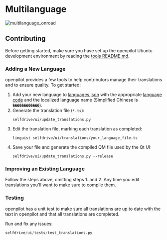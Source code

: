 # Multilanguage

![multilanguage_onroad](https://user-images.githubusercontent.com/25857203/178912800-2c798af8-78e3-498e-9e19-35906e0bafff.png)

## Contributing

Before getting started, make sure you have set up the openpilot Ubuntu development environment by reading the [tools README.md](/tools/README.md).

### Adding a New Language

openpilot provides a few tools to help contributors manage their translations and to ensure quality. To get started:

1. Add your new language to [languages.json](/selfdrive/ui/translations/languages.json) with the appropriate [language code](https://en.wikipedia.org/wiki/List_of_ISO_639-1_codes) and the localized language name (Simplified Chinese is `������������`).
2. Generate the translation file (`*.ts`):
   ```shell
   selfdrive/ui/update_translations.py
   ```
3. Edit the translation file, marking each translation as completed:
   ```shell
   linguist selfdrive/ui/translations/your_language_file.ts
   ```
4. Save your file and generate the compiled QM file used by the Qt UI:
   ```shell
   selfdrive/ui/update_translations.py --release
   ```

### Improving an Existing Language

Follow the steps above, omitting steps 1. and 2. Any time you edit translations you'll want to make sure to compile them.

### Testing

openpilot has a unit test to make sure all translations are up to date with the text in openpilot and that all translations are completed.

Run and fix any issues:

```python
selfdrive/ui/tests/test_translations.py
```

